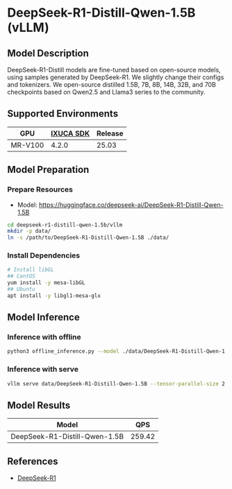 # DeepSeek-R1-Distill-Qwen-1.5B (vLLM)

## Model Description

DeepSeek-R1-Distill models are fine-tuned based on open-source models, using samples generated by DeepSeek-R1. We
slightly change their configs and tokenizers.  We open-source distilled 1.5B, 7B, 8B, 14B, 32B, and 70B checkpoints
based on Qwen2.5 and Llama3 series to the community.

## Supported Environments

| GPU    | [IXUCA SDK](https://gitee.com/deep-spark/deepspark#%E5%A4%A9%E6%95%B0%E6%99%BA%E7%AE%97%E8%BD%AF%E4%BB%B6%E6%A0%88-ixuca) | Release |
|--------|-----------|---------|
| MR-V100 | 4.2.0     |  25.03  |

## Model Preparation

### Prepare Resources

- Model: <https://huggingface.co/deepseek-ai/DeepSeek-R1-Distill-Qwen-1.5B>

```bash
cd deepseek-r1-distill-qwen-1.5b/vllm
mkdir -p data/
ln -s /path/to/DeepSeek-R1-Distill-Qwen-1.5B ./data/
```

### Install Dependencies

```bash
# Install libGL
## CentOS
yum install -y mesa-libGL
## Ubuntu
apt install -y libgl1-mesa-glx
```

## Model Inference

### Inference with offline

```bash
python3 offline_inference.py --model ./data/DeepSeek-R1-Distill-Qwen-1.5B --max-tokens 256 -tp 1 --temperature 0.0 --max-model-len 3096
```

### Inference with serve

```bash
vllm serve data/DeepSeek-R1-Distill-Qwen-1.5B --tensor-parallel-size 2 --max-model-len 32768 --enforce-eager --trust-remote-code
```

## Model Results

| Model                         | QPS    |
|-------------------------------|--------|
| DeepSeek-R1-Distill-Qwen-1.5B | 259.42 |

## References

- [DeepSeek-R1](https://github.com/deepseek-ai/DeepSeek-R1)
